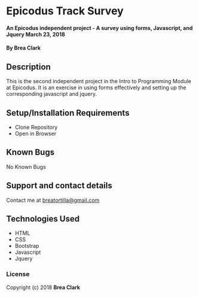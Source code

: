 # Epicodus Track Survey

#### An Epicodus independent project - A survey using forms, Javascript, and Jquery March 23, 2018

#### By Brea Clark

## Description

This is the second independent project in the Intro to Programming Module at Epicodus. It is an exercise in using forms effectively and setting up the corresponding javascript and jquery.

## Setup/Installation Requirements

* Clone Repository
* Open in Browser

## Known Bugs

No Known Bugs

## Support and contact details

Contact me at breatortilla@gmail.com

## Technologies Used

* HTML
* CSS
* Bootstrap
* Javascript
* Jquery

### License

Copyright (c) 2018 **Brea Clark**

